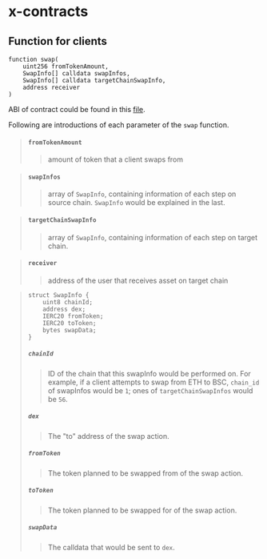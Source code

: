 # x-contracts

## Function for clients


```
function swap(
    uint256 fromTokenAmount,
    SwapInfo[] calldata swapInfos,
    SwapInfo[] calldata targetChainSwapInfo,
    address receiver
)
```

ABI of contract could be found in this [file](https://github.com/XY-Finance/x-contracts/blob/main/build/contracts/Swapper.json).

Following are introductions of each parameter of the ```swap``` function.
> #### ```fromTokenAmount```
> > amount of token that a client swaps from

> #### ```swapInfos```
> > array of ```SwapInfo```, containing information of each step on source chain. ```SwapInfo``` would be explained in the last.

> #### ```targetChainSwapInfo```
> > array of ```SwapInfo```, containing information of each step on target chain.

> #### ```receiver```
> > address of the user that receives asset on target chain



> ```
> struct SwapInfo {
>     uint8 chainId;
>     address dex;
>     IERC20 fromToken;
>     IERC20 toToken;
>     bytes swapData;
> }
> ```
> ##### ```chainId```
> > ID of the chain that this swapInfo would be performed on. For example, if a client attempts to swap from ETH to BSC, ```chain_id``` of swapInfos would be ```1```; ones of ```targetChainSwapInfos``` would be ```56```.
> ##### ```dex```
> > The "to" address of the swap action.
> ##### ```fromToken```
> > The token planned to be swapped from of the swap action.
> ##### ```toToken```
> > The token planned to be swapped for of the swap action.
> ##### ```swapData```
> > The calldata that would be sent to ```dex```.
